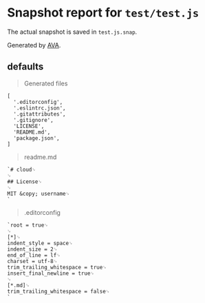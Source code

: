 # Snapshot report for `test/test.js`

The actual snapshot is saved in `test.js.snap`.

Generated by [AVA](https://ava.li).

## defaults

> Generated files

    [
      '.editorconfig',
      '.eslintrc.json',
      '.gitattributes',
      '.gitignore',
      'LICENSE',
      'README.md',
      'package.json',
    ]

> readme.md

    `# cloud␊
    ␊
    ## License␊
    ␊
    MIT &copy; username␊
    `

> .editorconfig

    `root = true␊
    ␊
    [*]␊
    indent_style = space␊
    indent_size = 2␊
    end_of_line = lf␊
    charset = utf-8␊
    trim_trailing_whitespace = true␊
    insert_final_newline = true␊
    ␊
    [*.md]␊
    trim_trailing_whitespace = false␊
    `
